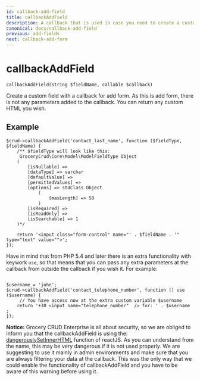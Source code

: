 ```yaml
---
id: callback-add-field
title: callbackAddField
description: A callback that is used in case you need to create a custom field for the add form.
canonical: docs/callback-add-field
previous: add-fields
next: callback-add-form
---
```


# callbackAddField

<pre><code class="language-php">callbackAddField(string $fieldName, callable $callback)</code></pre>
Create a custom field with a callback for add form. As this is add form, there is not any parameters added to the callback. You can return any custom HTML you wish. 

## Example
<pre><code class="language-php">$crud->callbackAddField('contact_last_name', function ($fieldType, $fieldName) {
    /** $fieldType will look like this:
     GroceryCrud\Core\Model\ModelFieldType Object
    (
        [isNullable] => 
        [dataType] => varchar
        [defaultValue] => 
        [permittedValues] => 
        [options] => stdClass Object
            (
                [maxLength] => 50
            )
        [isRequired] => 
        [isReadOnly] => 
        [isSearchable] => 1
    )*/

    return '&lt;input class="form-control" name="' . $fieldName . '" type="text" value=""&gt;';
});</code></pre>

Have in mind that from PHP 5.4 and later there is an extra functionality with keywork <code>use</code>, so that means that you can pass any extra parameters at the callback from outside the callback if you wish it. For example:

<pre><code class="language-php">
$username = 'john';
$crud->callbackAddField('contact_telephone_number', function () use ($username) {
     // You have access now at the extra custom variable $username
    return '+30 &lt;input name="telephone_number"  /&gt; for: ' . $username ;
});</code></pre>

<strong>Notice:</strong> Grocery CRUD Enterprise is all about security, so we are obliged to inform you that the callbackAddField is using the: <a href="https://react.dev/reference/react-dom/components/common#dangerously-setting-the-inner-html" target="_blank" rel="noopener noreferrer">dangerouslySetInnerHTML</a> function of reactJS. As you can understand from the name, this may be very dangerous if it is not used properly. We are suggesting to use it mainly in admin environments and make sure that you are always filtering your data at the callback. This was the only way that we could enable the functionality of callbackAddField and you have to be aware of this warning before using it.